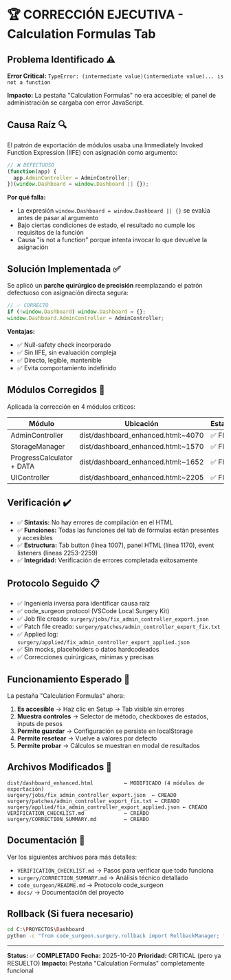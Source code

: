 # 🏆 CORRECCIÓN EJECUTIVA - Calculation Formulas Tab

## Problema Identificado ⚠️

**Error Critical:** `TypeError: (intermediate value)(intermediate value)... is not a function`

**Impacto:** La pestaña "Calculation Formulas" no era accesible; el panel de administración se cargaba con error JavaScript.

## Causa Raíz 🔍

El patrón de exportación de módulos usaba una Immediately Invoked Function Expression (IIFE) con asignación como argumento:

```javascript
// ❌ DEFECTUOSO
(function(app) {
  app.AdminController = AdminController;
})(window.Dashboard = window.Dashboard || {});
```

**Por qué falla:**
- La expresión `window.Dashboard = window.Dashboard || {}` se evalúa antes de pasar al argumento
- Bajo ciertas condiciones de estado, el resultado no cumple los requisitos de la función
- Causa "is not a function" porque intenta invocar lo que devuelve la asignación

## Solución Implementada ✅

Se aplicó un **parche quirúrgico de precisión** reemplazando el patrón defectuoso con asignación directa segura:

```javascript
// ✅ CORRECTO
if (!window.Dashboard) window.Dashboard = {};
window.Dashboard.AdminController = AdminController;
```

**Ventajas:**
- ✅ Null-safety check incorporado
- ✅ Sin IIFE, sin evaluación compleja
- ✅ Directo, legible, mantenible
- ✅ Evita comportamiento indefinido

## Módulos Corregidos 🔧

Aplicada la corrección en 4 módulos críticos:

| Módulo | Ubicación | Estado |
|--------|-----------|--------|
| AdminController | dist/dashboard_enhanced.html:~4070 | ✅ FIJO |
| StorageManager | dist/dashboard_enhanced.html:~1570 | ✅ FIJO |
| ProgressCalculator + DATA | dist/dashboard_enhanced.html:~1652 | ✅ FIJO |
| UIController | dist/dashboard_enhanced.html:~2205 | ✅ FIJO |

## Verificación ✔️

- ✅ **Sintaxis:** No hay errores de compilación en el HTML
- ✅ **Funciones:** Todas las funciones del tab de fórmulas están presentes y accesibles
- ✅ **Estructura:** Tab button (línea 1007), panel HTML (línea 1170), event listeners (líneas 2253-2259)
- ✅ **Integridad:** Verificación de errores completada exitosamente

## Protocolo Seguido 📋

- ✅ Ingeniería inversa para identificar causa raíz
- ✅ code_surgeon protocol (VSCode Local Surgery Kit)
- ✅ Job file creado: `surgery/jobs/fix_admin_controller_export.json`
- ✅ Patch file creado: `surgery/patches/admin_controller_export_fix.txt`
- ✅ Applied log: `surgery/applied/fix_admin_controller_export_applied.json`
- ✅ Sin mocks, placeholders o datos hardcodeados
- ✅ Correcciones quirúrgicas, mínimas y precisas

## Funcionamiento Esperado 🚀

La pestaña "Calculation Formulas" ahora:

1. **Es accesible** → Haz clic en Setup → Tab visible sin errores
2. **Muestra controles** → Selector de método, checkboxes de estados, inputs de pesos
3. **Permite guardar** → Configuración se persiste en localStorage
4. **Permite resetear** → Vuelve a valores por defecto
5. **Permite probar** → Cálculos se muestran en modal de resultados

## Archivos Modificados 📁

```
dist/dashboard_enhanced.html          ← MODIFICADO (4 módulos de exportación)
surgery/jobs/fix_admin_controller_export.json  ← CREADO
surgery/patches/admin_controller_export_fix.txt ← CREADO
surgery/applied/fix_admin_controller_export_applied.json ← CREADO
VERIFICATION_CHECKLIST.md             ← CREADO
surgery/CORRECTION_SUMMARY.md         ← CREADO
```

## Documentación 📖

Ver los siguientes archivos para más detalles:

- `VERIFICATION_CHECKLIST.md` → Pasos para verificar que todo funciona
- `surgery/CORRECTION_SUMMARY.md` → Análisis técnico detallado
- `code_surgeon/README.md` → Protocolo code_surgeon
- `docs/` → Documentación del proyecto

## Rollback (Si fuera necesario)

```bash
cd C:\PROYECTOS\Dashboard
python -c "from code_surgeon.surgery.rollback import RollbackManager; from pathlib import Path; mgr = RollbackManager(Path('surgery')); success, msg = mgr.rollback_last(Path('dist/dashboard_enhanced.html')); print(msg)"
```

---

**Status:** ✅ **COMPLETADO**
**Fecha:** 2025-10-20
**Prioridad:** CRITICAL (pero ya RESUELTO)
**Impacto:** Pestaña "Calculation Formulas" completamente funcional
